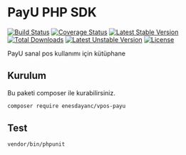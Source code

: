 # PayU PHP SDK

[![Build Status](https://travis-ci.com/enesdayanc/vpos-payu.svg?branch=master)](https://travis-ci.com/enesdayanc/vpos-payu)
[![Coverage Status](https://coveralls.io/repos/github/enesdayanc/vpos-payu/badge.svg)](https://coveralls.io/github/enesdayanc/vpos-payu)
[![Latest Stable Version](https://poser.pugx.org/enesdayanc/vpos-payu/v)](https://packagist.org/packages/enesdayanc/vpos-payu) 
[![Total Downloads](https://poser.pugx.org/enesdayanc/vpos-payu/downloads)](https://packagist.org/packages/enesdayanc/vpos-payu) 
[![Latest Unstable Version](https://poser.pugx.org/enesdayanc/vpos-payu/v/unstable)](https://packagist.org/packages/enesdayanc/vpos-payu) 
[![License](https://poser.pugx.org/enesdayanc/vpos-payu/license)](https://packagist.org/packages/enesdayanc/vpos-payu)

PayU sanal pos kullanımı için kütüphane

## Kurulum

Bu paketi composer ile kurabilirsiniz.


```sh
composer require enesdayanc/vpos-payu
``` 

## Test

```sh
vendor/bin/phpunit
``` 

